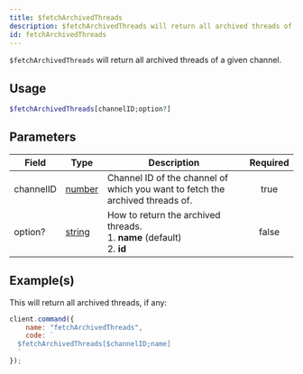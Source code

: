 ```yaml
---
title: $fetchArchivedThreads
description: $fetchArchivedThreads will return all archived threads of a given channel.
id: fetchArchivedThreads
---
```


`$fetchArchivedThreads` will return all archived threads of a given channel.

## Usage

```php
$fetchArchivedThreads[channelID;option?]
```

## Parameters

| Field     | Type                                                                                              | Description                                                                       | Required |
| --------- | ------------------------------------------------------------------------------------------------- | --------------------------------------------------------------------------------- | :------: |
| channelID | [number](https://developer.mozilla.org/en-US/docs/Web/JavaScript/Reference/Global_Objects/Number) | Channel ID of the channel of which you want to fetch the archived threads of.     |   true   |
| option?   | [string](https://developer.mozilla.org/en-US/docs/Web/JavaScript/Reference/Global_Objects/String) | How to return the archived threads. <br /> 1. **name** (default) <br /> 2. **id** |  false   |

## Example(s)

This will return all archived threads, if any:

```javascript
client.command({
    name: "fetchArchivedThreads",
    code: `
  $fetchArchivedThreads[$channelID;name]
  `
});
```
